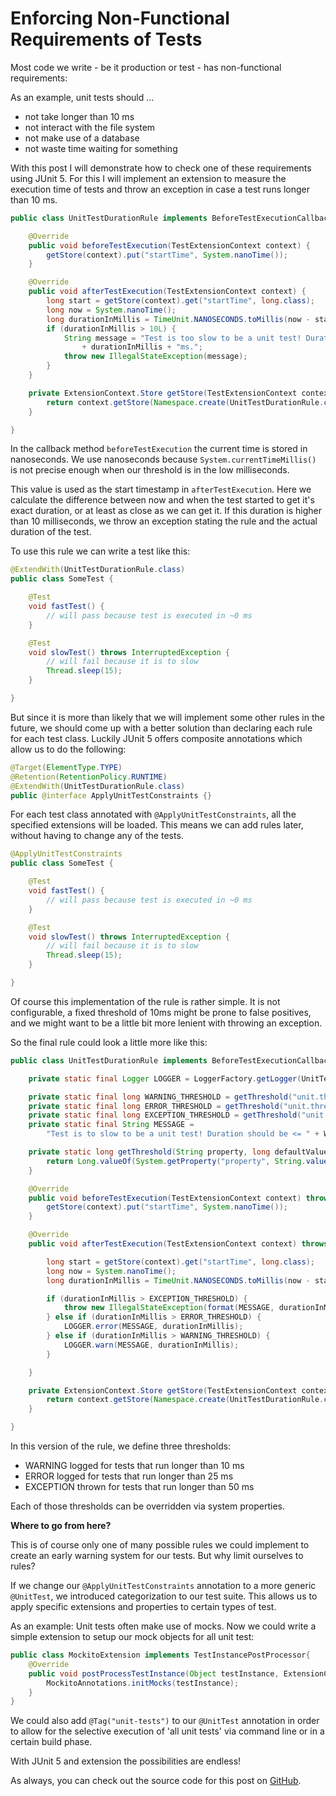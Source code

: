 # Enforcing Non-Functional Requirements of Tests

Most code we write - be it production or test - has non-functional requirements:

As an example, unit tests should ...
- not take longer than 10 ms
- not interact with the file system
- not make use of a database
- not waste time waiting for something

With this post I will demonstrate how to check one of these requirements using
JUnit 5. For this I will implement an extension to measure the execution time
of tests and throw an exception in case a test runs longer than 10 ms.

```java
public class UnitTestDurationRule implements BeforeTestExecutionCallback, AfterTestExecutionCallback {

    @Override
    public void beforeTestExecution(TestExtensionContext context) {
        getStore(context).put("startTime", System.nanoTime());
    }

    @Override
    public void afterTestExecution(TestExtensionContext context) {
        long start = getStore(context).get("startTime", long.class);
        long now = System.nanoTime();
        long durationInMillis = TimeUnit.NANOSECONDS.toMillis(now - start);
        if (durationInMillis > 10L) {
            String message = "Test is too slow to be a unit test! Duration should be <= 10ms, was: "
                + durationInMillis + "ms.";
            throw new IllegalStateException(message);
        }
    }

    private ExtensionContext.Store getStore(TestExtensionContext context) {
        return context.getStore(Namespace.create(UnitTestDurationRule.class));
    }

}
```

In the callback method `beforeTestExecution` the current time is stored in nanoseconds.
We use nanoseconds because `System.currentTimeMillis()` is not precise enough when
our threshold is in the low milliseconds.

This value is used as the start timestamp in `afterTestExecution`. Here we calculate
the difference between now and when the test started to get it's exact duration, 
or at least as close as we can get it. If this duration is higher than 10
milliseconds, we throw an exception stating the rule and the actual duration of
the test.

To use this rule we can write a test like this:

```java
@ExtendWith(UnitTestDurationRule.class)
public class SomeTest {

    @Test
    void fastTest() {
        // will pass because test is executed in ~0 ms
    }

    @Test
    void slowTest() throws InterruptedException {
        // will fail because it is to slow
        Thread.sleep(15);
    }

}
```

But since it is more than likely that we will implement some other rules in the
future, we should come up with a better solution than declaring each rule for each
test class. Luckily JUnit 5 offers composite annotations which allow us to do the
following:

```java
@Target(ElementType.TYPE)
@Retention(RetentionPolicy.RUNTIME)
@ExtendWith(UnitTestDurationRule.class)
public @interface ApplyUnitTestConstraints {}
```

For each test class annotated with `@ApplyUnitTestConstraints`, all the specified
extensions will be loaded. This means we can add rules later, without having to
change any of the tests.

```java
@ApplyUnitTestConstraints
public class SomeTest {

    @Test
    void fastTest() {
        // will pass because test is executed in ~0 ms
    }

    @Test
    void slowTest() throws InterruptedException {
        // will fail because it is to slow
        Thread.sleep(15);
    }

}
```

Of course this implementation of the rule is rather simple. It is not configurable,
a fixed threshold of 10ms might be prone to false positives, and we might want 
to be a little bit more lenient with throwing an exception.

So the final rule could look a little more like this:

```java
public class UnitTestDurationRule implements BeforeTestExecutionCallback, AfterTestExecutionCallback {

    private static final Logger LOGGER = LoggerFactory.getLogger(UnitTestDurationRule.class);

    private static final long WARNING_THRESHOLD = getThreshold("unit.threshold.warning", 10L);
    private static final long ERROR_THRESHOLD = getThreshold("unit.threshold.error", 25L);
    private static final long EXCEPTION_THRESHOLD = getThreshold("unit.threshold.exception", 50L);
    private static final String MESSAGE =
        "Test is to slow to be a unit test! Duration should be <= " + WARNING_THRESHOLD + "ms, was: {}ms.";

    private static long getThreshold(String property, long defaultValue) {
        return Long.valueOf(System.getProperty("property", String.valueOf(defaultValue)));
    }

    @Override
    public void beforeTestExecution(TestExtensionContext context) throws Exception {
        getStore(context).put("startTime", System.nanoTime());
    }

    @Override
    public void afterTestExecution(TestExtensionContext context) throws Exception {

        long start = getStore(context).get("startTime", long.class);
        long now = System.nanoTime();
        long durationInMillis = TimeUnit.NANOSECONDS.toMillis(now - start);

        if (durationInMillis > EXCEPTION_THRESHOLD) {
            throw new IllegalStateException(format(MESSAGE, durationInMillis).getMessage());
        } else if (durationInMillis > ERROR_THRESHOLD) {
            LOGGER.error(MESSAGE, durationInMillis);
        } else if (durationInMillis > WARNING_THRESHOLD) {
            LOGGER.warn(MESSAGE, durationInMillis);
        }

    }

    private ExtensionContext.Store getStore(TestExtensionContext context) {
        return context.getStore(Namespace.create(UnitTestDurationRule.class));
    }

}
```

In this version of the rule, we define three thresholds:

- WARNING logged for tests that run longer than 10 ms
- ERROR logged for tests that run longer than 25 ms
- EXCEPTION thrown for tests that run longer than 50 ms

Each of those thresholds can be overridden via system properties.

**Where to go from here?**

This is of course only one of many possible rules we could implement to create
an early warning system for our tests. But why limit ourselves to rules?

If we change our `@ApplyUnitTestConstraints` annotation to a more generic `@UnitTest`,
we introduced categorization to our test suite.
This allows us to apply specific extensions and properties to certain types of test.

As an example: Unit tests often make use of mocks. Now we could write a simple 
extension to setup our mock objects for all unit test:

```java
public class MockitoExtension implements TestInstancePostProcessor{
    @Override
    public void postProcessTestInstance(Object testInstance, ExtensionContext context) {
        MockitoAnnotations.initMocks(testInstance);
    }
}
```

We could also add `@Tag("unit-tests")` to our `@UnitTest` annotation in order to
allow for the selective execution of 'all unit tests' via command line or in a
certain build phase.

With JUnit 5 and extension the possibilities are endless!

As always, you can check out the source code for this post on
[GitHub](https://github.com/nt-ca-aqe/blog-enforcing-nfr-of-tests).
